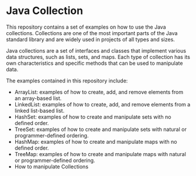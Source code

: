 # Java Collection

This repository contains a set of examples on how to use the Java collections. Collections are one of the most important parts of the Java standard library and are widely used in projects of all types and sizes.

Java collections are a set of interfaces and classes that implement various data structures, such as lists, sets, and maps. Each type of collection has its own characteristics and specific methods that can be used to manipulate data.

The examples contained in this repository include:

- ArrayList: examples of how to create, add, and remove elements from an array-based list.
- LinkedList: examples of how to create, add, and remove elements from a linked list-based list.
- HashSet: examples of how to create and manipulate sets with no defined order.
- TreeSet: examples of how to create and manipulate sets with natural or programmer-defined ordering.
- HashMap: examples of how to create and manipulate maps with no defined order.
- TreeMap: examples of how to create and manipulate maps with natural or programmer-defined ordering.
- How to manipulate Collections

